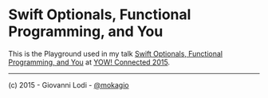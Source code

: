 # Swift Optionals, Functional Programming, and You

This is the Playground used in my talk [Swift Optionals, Functional Programming, and You](http://connected.yowconference.com.au/speakers/) at [YOW! Connected 2015](http://connected.yowconference.com.au/).

---

(c) 2015 - Giovanni Lodi - [@mokagio](https://twitter.com/mokagio)

